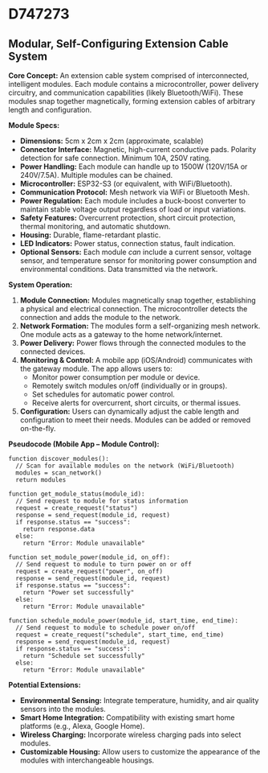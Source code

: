 # D747273

## Modular, Self-Configuring Extension Cable System

**Core Concept:** An extension cable system comprised of interconnected, intelligent modules. Each module contains a microcontroller, power delivery circuitry, and communication capabilities (likely Bluetooth/WiFi). These modules snap together magnetically, forming extension cables of arbitrary length and configuration.

**Module Specs:**

*   **Dimensions:** 5cm x 2cm x 2cm (approximate, scalable)
*   **Connector Interface:** Magnetic, high-current conductive pads. Polarity detection for safe connection.  Minimum 10A, 250V rating.
*   **Power Handling:** Each module can handle up to 1500W (120V/15A or 240V/7.5A).  Multiple modules can be chained.
*   **Microcontroller:** ESP32-S3 (or equivalent, with WiFi/Bluetooth).
*   **Communication Protocol:**  Mesh network via WiFi or Bluetooth Mesh.
*   **Power Regulation:** Each module includes a buck-boost converter to maintain stable voltage output regardless of load or input variations.
*   **Safety Features:** Overcurrent protection, short circuit protection, thermal monitoring, and automatic shutdown.
*   **Housing:** Durable, flame-retardant plastic.
*   **LED Indicators:** Power status, connection status, fault indication.
*   **Optional Sensors:** Each module *can* include a current sensor, voltage sensor, and temperature sensor for monitoring power consumption and environmental conditions.  Data transmitted via the network.

**System Operation:**

1.  **Module Connection:** Modules magnetically snap together, establishing a physical and electrical connection. The microcontroller detects the connection and adds the module to the network.
2.  **Network Formation:** The modules form a self-organizing mesh network. One module acts as a gateway to the home network/internet.
3.  **Power Delivery:** Power flows through the connected modules to the connected devices.
4.  **Monitoring & Control:** A mobile app (iOS/Android) communicates with the gateway module.  The app allows users to:
    *   Monitor power consumption per module or device.
    *   Remotely switch modules on/off (individually or in groups).
    *   Set schedules for automatic power control.
    *   Receive alerts for overcurrent, short circuits, or thermal issues.
5. **Configuration:** Users can dynamically adjust the cable length and configuration to meet their needs. Modules can be added or removed on-the-fly.

**Pseudocode (Mobile App – Module Control):**

```
function discover_modules():
  // Scan for available modules on the network (WiFi/Bluetooth)
  modules = scan_network()
  return modules

function get_module_status(module_id):
  // Send request to module for status information
  request = create_request("status")
  response = send_request(module_id, request)
  if response.status == "success":
    return response.data
  else:
    return "Error: Module unavailable"

function set_module_power(module_id, on_off):
  // Send request to module to turn power on or off
  request = create_request("power", on_off)
  response = send_request(module_id, request)
  if response.status == "success":
    return "Power set successfully"
  else:
    return "Error: Module unavailable"

function schedule_module_power(module_id, start_time, end_time):
  // Send request to module to schedule power on/off
  request = create_request("schedule", start_time, end_time)
  response = send_request(module_id, request)
  if response.status == "success":
    return "Schedule set successfully"
  else:
    return "Error: Module unavailable"
```

**Potential Extensions:**

*   **Environmental Sensing:** Integrate temperature, humidity, and air quality sensors into the modules.
*   **Smart Home Integration:**  Compatibility with existing smart home platforms (e.g., Alexa, Google Home).
*   **Wireless Charging:** Incorporate wireless charging pads into select modules.
* **Customizable Housing:** Allow users to customize the appearance of the modules with interchangeable housings.